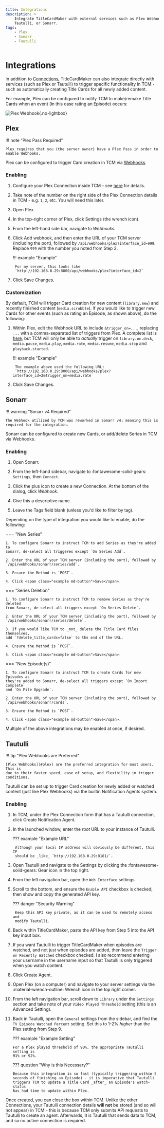 ```yaml
---
title: Integrations
description: >
    Integrate TitleCardMaker with external services such as Plex Webhooks,
    Tautulli, or Sonarr.
tags:
    - Plex
    - Sonarr
    - Tautulli
---
```


# Integrations

In addition to [Connections](./connections.md), TitleCardMaker can also
integrate directly with services (such as Plex or Tautulli) to trigger specific
functionality in TCM - such as automatically creating Title Cards for all newly
added content.

For example, Plex can be configured to notify TCM to make/remake Title Cards
when an event (in this case rating an Episode) occurs:

![Plex Webhook](./assets/plex-webhooks.gif){.no-lightbox}

## Plex

!!! note "Plex Pass Required"

    Plex requires that you (the server owner) have a Plex Pass in order to
    enable Webhooks.

Plex can be configured to trigger Card creation in TCM via
[Webhooks](https://support.plex.tv/articles/115002267687-webhooks/). 

### Enabling

1. Configure your Plex Connection inside TCM - see
[here](../getting_started/connections/plex.md) for details.

2. Take note of the number on the right side of the Plex Connection details in
TCM - e.g. `1`, `2`, etc. You will need this later.

3. Open Plex.

4. In the top-right corner of Plex, click Settings (the wrench icon).

5. From the left-hand side bar, navigate to _Webhooks_.

6. Click <span class="example md-button">Add webhook</span>, and then enter
the URL of your TCM server (including the port), followed by
`/api/webhooks/plex?interface_id=999`. Replace `999` with the number you noted
from Step 2.

    !!! example "Example"

        For my server, this looks like
        `http://192.168.0.29:8000/api/webhooks/plex?interface_id=2`

7. Click <span class="example md-button">Save Changes</span>.

### Customization

By default, TCM will trigger Card creation for new content (`library.new`) and
recently finished content (`media.scrobble`). If you would like to trigger new
Cards for other events (such as rating an Episode, as shown above), do the 
following:

1. Within Plex, edit the Webhook URL to include `&trigger_on=...`, replacing
`...` with a comma-separated list of triggers from Plex. A complete list is
[here](https://support.plex.tv/articles/115002267687-webhooks/), but TCM will
only be able to _actually_ trigger on `library.on.deck`, `media.pause`,
`media.play`, `media.rate`, `media.resume`, `media.stop` and `playback.started`.

    !!! example "Example"

        The example above used the following URL:
        `http://192.168.0.29:8000/api/webhooks/plex?interface_id=2&trigger_on=media.rate`

2. Click <span class="example md-button">Save Changes</span>.

## Sonarr

!!! warning "Sonarr v4 Required"

    The Webhook utilized by TCM was reworked in Sonarr v4; meaning this is
    required for the integration.

Sonarr can be configured to create new Cards, or add/delete Series in TCM via
Webhooks.

### Enabling

1. Open Sonarr.

2. From the left-hand sidebar, navigate to :fontawesome-solid-gears: `Settings`,
then `Connect`.

3. Click the plus icon to create a new Connection. At the bottom of the dialog,
click _Webhook_.

4. Give this a descriptive name.

5. Leave the Tags field blank (unless you'd like to filter by tag).

Depending on the type of integration you would like to enable, do the following:

=== "New Series"

    1. To configure Sonarr to instruct TCM to add Series as they're added to
    Sonarr, de-select all triggeres except `On Series Add`.

    2. Enter the URL of your TCM server (including the port), followed by
    `/api/webhooks/sonarr/series/add`.

    3. Ensure the Method is `POST`.

    4. Click <span class="example md-button">Save</span>.

=== "Series Deletion"

    1. To configure Sonarr to instruct TCM to remove Series as they're deleted
    from Sonarr, de-select all triggers except `On Series Delete`.

    2. Enter the URL of your TCM server (including the port), followed by
    `/api/webhooks/sonarr/series/delete`.

    3. If you would like TCM to _not_ delete the Title Card files themselves,
    add `?delete_title_cards=false` to the end of the URL.

    4. Ensure the Method is `POST`.

    5. Click <span class="example md-button">Save</span>.

=== "New Episode(s)"

    1. To configure Sonarr to instruct TCM to create Cards for new Episodes as
    they're added to Sonarr, de-select all triggers except `On Import Complete`
    and `On File Upgrade`.

    2. Enter the URL of your TCM server (including the port), followed by
    `/api/webhooks/sonarr/cards`.

    3. Ensure the Method is `POST`.

    4. Click <span class="example md-button">Save</span>.

Multiple of the above integrations may be enabled at once, if desired.

## Tautulli

!!! tip "Plex Webhooks are Preferred"

    [Plex Webhooks](#plex) are the preferred integration for most users. This is
    due to their faster speed, ease of setup, and flexibility in trigger
    conditions.

Tautulli can be set up to trigger Card creation for newly added or watched
content (just like Plex Webhooks) via the builtin Notification Agents system.

### Enabling

1. In TCM, under the Plex Connection form that has a Tautulli connection, click
<span class="example md-button">Create Notification Agent</span>.

2. In the launched window, enter the _root_ URL to your instance of Tautulli.

    ??? example "Example URL"

        Although your local IP address will obviously be different, this IP
        should be _like_ `http://192.168.0.29:8181/`.

3. Open Tautulli and navigate to the Settings by clicking the 
:fontawesome-solid-gears: Gear icon in the top right.

4. From the left navigation bar, open the `Web Interface` settings.

5. Scroll to the bottom, and ensure the `Enable API` checkbox is checked, then
show and copy the generated API key.

    ??? danger "Security Warning"

        Keep this API key private, as it can be used to remotely access and
        modify Tautulli.

6. Back within TitleCardMaker, paste the API key from Step 5 into the API key
input box.

7. If you want Tautulli to trigger TitleCardMaker when episodes are watched,
and not just when episodes are added, then leave the `Trigger on Recently
Watched` checkbox checked. I also recommend entering your username in the
username input so that Tautulli is only triggered when you watch content.

8. Click <span class="example md-button">Create Agent</span>.

8. Open Plex (on a computer) and navigate to your server settings via the
:material-wrench-outline: Wrench icon in the top right corner.

9. From the left navigation bar, scroll down to `Library` under the `Settings`
section and take note of your `Video Played Threshold` setting (this is an
Advanced Setting).

10. Back in Tautulli, open the `General` settings from the sidebar, and find the
`TV Episode Watched Percent` setting. Set this to 1-2% _higher_ than the Plex
setting from Step 9.

    ??? example "Example Setting"

        For a Plex played threshold of 90%, the appropriate Tautulli setting is
        91% or 92%.

    ??? question "Why is this Necessary?"
    
        Because this integration is so fast (typically triggering within 5
        seconds of finishing an Episode) - it is imperative that Tautulli
        triggers TCM to update a Title Card _after_ an Episode's watch-status
        has had time to update within Plex.

Once created, you can close the box within TCM. Unlike the other Connections,
your Tautulli connection details __will not__ be stored (and so will not appear)
in TCM - this is because TCM only submits API requests to Tautulli to
create an agent. Afterwards, it is Tautulli that sends data to TCM, and so no
active connection is required.


